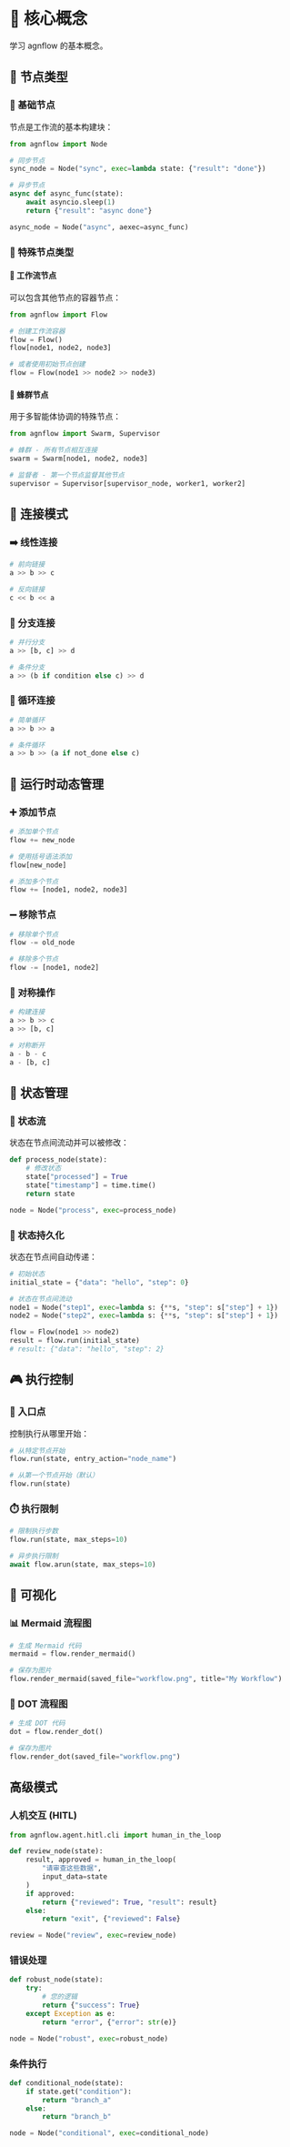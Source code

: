 # 🧠 核心概念

学习 agnflow 的基本概念。

## 🔧 节点类型

### 🔧 基础节点

节点是工作流的基本构建块：

```python
from agnflow import Node

# 同步节点
sync_node = Node("sync", exec=lambda state: {"result": "done"})

# 异步节点
async def async_func(state):
    await asyncio.sleep(1)
    return {"result": "async done"}

async_node = Node("async", aexec=async_func)
```

### 🎯 特殊节点类型

#### 🌊 工作流节点
可以包含其他节点的容器节点：

```python
from agnflow import Flow

# 创建工作流容器
flow = Flow()
flow[node1, node2, node3]

# 或者使用初始节点创建
flow = Flow(node1 >> node2 >> node3)
```

#### 🤖 蜂群节点
用于多智能体协调的特殊节点：

```python
from agnflow import Swarm, Supervisor

# 蜂群 - 所有节点相互连接
swarm = Swarm[node1, node2, node3]

# 监督者 - 第一个节点监督其他节点
supervisor = Supervisor[supervisor_node, worker1, worker2]
```

## 🔗 连接模式

### ➡️ 线性连接

```python
# 前向链接
a >> b >> c

# 反向链接
c << b << a
```

### 🔀 分支连接

```python
# 并行分支
a >> [b, c] >> d

# 条件分支
a >> (b if condition else c) >> d
```

### 🔄 循环连接

```python
# 简单循环
a >> b >> a

# 条件循环
a >> b >> (a if not_done else c)
```

## 🔄 运行时动态管理

### ➕ 添加节点

```python
# 添加单个节点
flow += new_node

# 使用括号语法添加
flow[new_node]

# 添加多个节点
flow += [node1, node2, node3]
```

### ➖ 移除节点

```python
# 移除单个节点
flow -= old_node

# 移除多个节点
flow -= [node1, node2]
```

### 🔗 对称操作

```python
# 构建连接
a >> b >> c
a >> [b, c]

# 对称断开
a - b - c
a - [b, c]
```

## 💾 状态管理

### 🌊 状态流

状态在节点间流动并可以被修改：

```python
def process_node(state):
    # 修改状态
    state["processed"] = True
    state["timestamp"] = time.time()
    return state

node = Node("process", exec=process_node)
```

### 💾 状态持久化

状态在节点间自动传递：

```python
# 初始状态
initial_state = {"data": "hello", "step": 0}

# 状态在节点间流动
node1 = Node("step1", exec=lambda s: {**s, "step": s["step"] + 1})
node2 = Node("step2", exec=lambda s: {**s, "step": s["step"] + 1})

flow = Flow(node1 >> node2)
result = flow.run(initial_state)
# result: {"data": "hello", "step": 2}
```

## 🎮 执行控制

### 🚪 入口点

控制执行从哪里开始：

```python
# 从特定节点开始
flow.run(state, entry_action="node_name")

# 从第一个节点开始（默认）
flow.run(state)
```

### ⏱️ 执行限制

```python
# 限制执行步数
flow.run(state, max_steps=10)

# 异步执行限制
await flow.arun(state, max_steps=10)
```

## 🎨 可视化

### 📊 Mermaid 流程图

```python
# 生成 Mermaid 代码
mermaid = flow.render_mermaid()

# 保存为图片
flow.render_mermaid(saved_file="workflow.png", title="My Workflow")
```

### 🔷 DOT 流程图

```python
# 生成 DOT 代码
dot = flow.render_dot()

# 保存为图片
flow.render_dot(saved_file="workflow.png")
```

## 高级模式

### 人机交互 (HITL)

```python
from agnflow.agent.hitl.cli import human_in_the_loop

def review_node(state):
    result, approved = human_in_the_loop(
        "请审查这些数据", 
        input_data=state
    )
    if approved:
        return {"reviewed": True, "result": result}
    else:
        return "exit", {"reviewed": False}

review = Node("review", exec=review_node)
```

### 错误处理

```python
def robust_node(state):
    try:
        # 您的逻辑
        return {"success": True}
    except Exception as e:
        return "error", {"error": str(e)}

node = Node("robust", exec=robust_node)
```

### 条件执行

```python
def conditional_node(state):
    if state.get("condition"):
        return "branch_a"
    else:
        return "branch_b"

node = Node("conditional", exec=conditional_node)
``` 